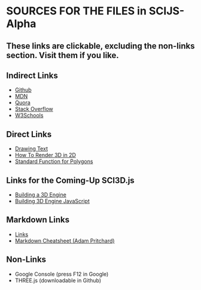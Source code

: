 # SOURCES FOR THE FILES in SCIJS-Alpha

These links are clickable, excluding the non-links section. Visit them if you like.
---
## Indirect Links
- [Github](https://github.com/ "Github")
- [MDN](https://developer.mozilla.org/en-US/ "MDN web docs")
- [Quora](https://www.quora.com/ "Quora")
- [Stack Overflow](https://stackoverflow.com "Stack Overflow")
- [W3Schools](https://www.w3schools.com/ "W3Schools")

## Direct Links
- [Drawing Text](https://developer.mozilla.org/en-US/docs/Web/API/Canvas_API/Tutorial/Drawing_text "developer.mozilla.org")
- [How To Render 3D in 2D](https://www.basedesign.com/blog/how-to-render-3d-in-2d-canvas "www.basedesign.com")
- [Standard Function for Polygons](https://stackoverflow.com/questions/4839993/how-to-draw-polygons-on-an-html5-canvas "stackoverflow.com")

## Links for the Coming-Up SCI3D.js
- [Building a 3D Engine](https://www.creativebloq.com/3d/build-your-own-html5-3d-engine-7112935 "www.creativebloq.com")
- [Building 3D Engine JavaScript](https://www.sitepoint.com/building-3d-engine-javascript/ "www.sitepoint.com")

## Markdown Links
- [Links](https://commonmark.org/help/tutorial/07-links.html "Markdown Links")
- [Markdown Cheatsheet (Adam Pritchard)](https://github.com/adam-p/markdown-here/wiki/Markdown-Cheatsheet#code "Markdown Cheatsheet")

## Non-Links
- Google Console (press F12 in Google)
- THREE.js (downloadable in Github)